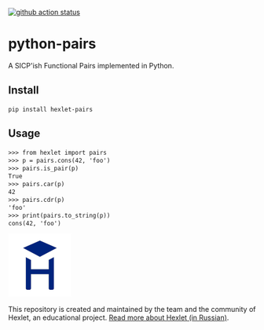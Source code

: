 [![github action status](https://github.com/hexlet-components/python-pairs/workflows/Python%20CI/badge.svg)](https://github.com/hexlet-components/python-pairs/actions)
# python-pairs

A SICP'ish Functional Pairs implemented in Python.

## Install

```shell
pip install hexlet-pairs
```

## Usage

<!-- This code will be doctested. Do not touch the markup! -->

    >>> from hexlet import pairs
    >>> p = pairs.cons(42, 'foo')
    >>> pairs.is_pair(p)
    True
    >>> pairs.car(p)
    42
    >>> pairs.cdr(p)
    'foo'
    >>> print(pairs.to_string(p))
    cons(42, 'foo')

[![Hexlet Ltd. logo](https://raw.githubusercontent.com/Hexlet/hexletguides.github.io/master/images/hexlet_logo128.png)](https://ru.hexlet.io/pages/about)

This repository is created and maintained by the team and the community of Hexlet, an educational project. [Read more about Hexlet (in Russian)](https://ru.hexlet.io/pages/about?utm_source=github&utm_medium=link&utm_campaign=python-pairs).
